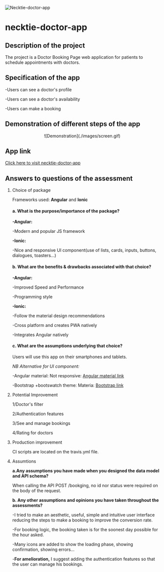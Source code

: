 
![Necktie-doctor-app](./images/favicon.ico)

# necktie-doctor-app



<h2>Description of the project</h2>
The project is a Doctor Booking Page web application for patients to schedule appointments with doctors.

<h2>Specification of the app</h2>

-Users can see a doctor's profile

-Users can see a doctor's availability

-Users can make a booking

<h2>Demonstration of different steps of the app</h2>

<div align="center">
![Demonstration](./images/screen.gif)
</div>

<h2>App link</h2>


[Click here to visit necktie-doctor-app](https://necktie-doctor-app.web.app/doctor)


 


<h2>Answers to questions of the assessment</h2>

<ol>
<li>Choice of package</li>


Frameworks used: **Angular** and **Ionic**

<h4>a. What is the purpose/importance of the package?</h4>

**-Angular:**


-Modern and popular JS framework


**-Ionic:**


-Nice and responsive UI component(use of lists, cards, inputs, buttons, dialogues, toasters...)

<h4>b. What are the benefits & drawbacks associated with that choice?</h4>

**-Angular:**


-Improved Speed and Performance


-Programming style


**-Ionic:**


-Follow the material design recommendations


-Cross platform and creates PWA natively


-Integrates Angular natively

<h4>c. What are the assumptions underlying that choice?</h4>


Users will use this app on their smartphones and tablets.

*NB
Alternative for UI component:* 


-Angular material: Not responsive: [Angular material link](https://material.angular.io/components/categories)


-Bootstrap +bootswatch theme: Materia:  [Bootstrap link](https://bootswatch.com/materia/)


<li>Potential Improvement</li>


1/Doctor's filter


2/Authentication features


3/See and manage bookings


4/Rating for doctors

<li>Production improvement</li>


CI scripts are located on the travis.yml file.

<li>Assumtions</li>

**a.Any assumptions you have made when you designed the data model and API
schema?**


When calling the API POST /bookging, no id nor status were required on the body of the request.

**b. Any other assumptions and opinions you have taken throughout the assessments?**


-I tried to make an aesthetic, useful, simple and intuitive user interface reducing the steps to make a booking to improve the conversion rate.


-For booking logic, the booking taken is for the soonest day possible for the hour asked.


-Many icons are added to show the loading phase, showing confirmation, showing errors...

-**For amelioration,** I suggest adding the authentication features so that the user can manage his bookings.
